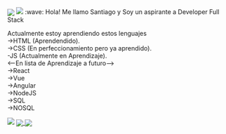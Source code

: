<img align="center" src="https://external-content.duckduckgo.com/iu/?u=https%3A%2F%2Fi.pinimg.com%2Foriginals%2F41%2F7e%2Fbe%2F417ebee986aec41629278b1e04cfbfe9.gif&f=1&nofb=1">


<img src="https://external-content.duckduckgo.com/iu/?u=http%3A%2F%2Fpa1.narvii.com%2F6845%2F2261ced58fe03ba9797f7d632638941349cba869_00.gif&f=1&nofb=1">
:wave: Hola! Me llamo Santiago y Soy un aspirante a Developer Full Stack

Actualmente estoy aprendiendo estos lenguajes<br/>
->HTML (Aprendendido).<br/>
->CSS (En perfeccionamiento pero ya aprendido).<br/>
-JS (Actualmente en Aprendizaje).<br/>
<--En lista de Aprendizaje a futuro--> <br/>
->React<br/>
->Vue<br/>
->Angular<br/>
->NodeJS<br/>
->SQL<br/>
->NOSQL<br/>

<img src="https://external-content.duckduckgo.com/iu/?u=http%3A%2F%2Fpa1.narvii.com%2F6845%2F2261ced58fe03ba9797f7d632638941349cba869_00.gif&f=1&nofb=1">

<a href="https://github.com/t0uu/github-readme-stats">
<img align="center" src="https://github-readme-stats.vercel.app/api?username=t0uu&show_icons=true&theme=dark" />
</a>

<a href="https://github.com/t0uu/convoychat">
<img align="center" src="https://github-readme-stats.vercel.app/api/top-langs/?username=t0uu&layout=compact" />
  </a>
<!--Futuro Perfil Developer Full Stack-->
